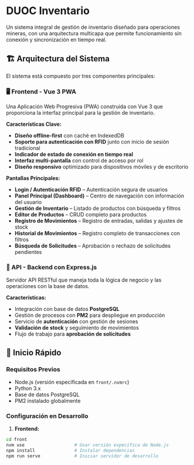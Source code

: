 # DUOC Inventario

Un sistema integral de gestión de inventario diseñado para operaciones mineras, con una arquitectura multicapa que permite funcionamiento sin conexión y sincronización en tiempo real.

## 🏗️ Arquitectura del Sistema

El sistema está compuesto por tres componentes principales:

### 🖥️ Frontend - Vue 3 PWA

Una Aplicación Web Progresiva (PWA) construida con Vue 3 que proporciona la interfaz principal para la gestión de inventario.

**Características Clave:**
- **Diseño offline-first** con caché en IndexedDB
- **Soporte para autenticación con RFID** junto con inicio de sesión tradicional
- **Indicador de estado de conexión en tiempo real**
- **Interfaz multi-pantalla** con control de acceso por rol
- **Diseño responsivo** optimizado para dispositivos móviles y de escritorio

**Pantallas Principales:**
- **Login / Autenticación RFID** – Autenticación segura de usuarios
- **Panel Principal (Dashboard)** – Centro de navegación con información del usuario
- **Gestión de Inventario** – Listado de productos con búsqueda y filtros
- **Editor de Productos** – CRUD completo para productos
- **Registro de Movimientos** – Registro de entradas, salidas y ajustes de stock
- **Historial de Movimientos** – Registro completo de transacciones con filtros
- **Búsqueda de Solicitudes** – Aprobación o rechazo de solicitudes pendientes

### 🔧 API - Backend con Express.js

Servidor API RESTful que maneja toda la lógica de negocio y las operaciones con la base de datos.

**Características:**
- Integración con base de datos **PostgreSQL**
- Gestión de procesos con **PM2** para despliegue en producción
- Servicio de **autenticación** con gestión de sesiones
- **Validación de stock** y seguimiento de movimientos
- Flujo de trabajo para **aprobación de solicitudes**

## 🚀 Inicio Rápido

### Requisitos Previos
- Node.js (versión especificada en `front/.nvmrc`)
- Python 3.x
- Base de datos PostgreSQL
- PM2 instalado globalmente

### Configuración en Desarrollo

1. **Frontend:**
```bash
cd front
nvm use                   # Usar versión específica de Node.js
npm install               # Instalar dependencias
npm run serve             # Iniciar servidor de desarrollo
